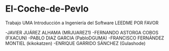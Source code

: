# El-Coche-de-Pevlo
Trabajo UMA Introducción a Ingeniería del Software
 LEEDME POR FAVOR

-JAVIER JUÁREZ ALHAMA (MRJUAREZ1)
-FERNANDO ASTORGA COBOS (FXACUN)
-PABLO DIAZ GARCIA (PabloDGUMA)
-FRANCISCO FERNÁNDEZ MONTIEL (kikokatzen)
-ENRIQUE GARRIDO SÁNCHEZ (Gulashode)

